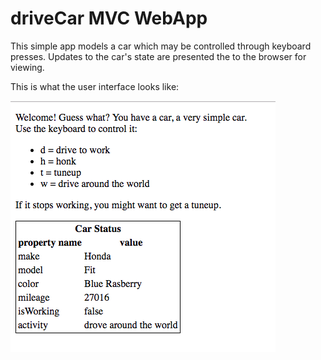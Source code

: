 # driveCar MVC WebApp

This simple app models a car which may be controlled through keyboard presses.
Updates to the car's state are presented the to the browser for viewing.

This is what the user interface looks like:

![alt tag](https://github.com/zenglenn42/utbootcamp/blob/master/week-02/car-webapp-mvc/driveCar.png)
